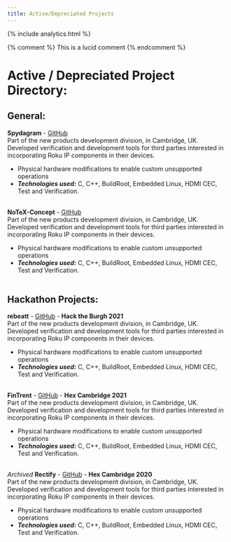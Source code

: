 ```yaml
---
title: Active/Depreciated Projects 
---
```


{% include analytics.html %}

<link rel="shortcut icon" type="image/x-icon" href="favicon.ico">
<link rel="icon" type="image/x-icon" href="favicon.ico">

{% comment %} 
    This is a lucid comment
{% endcomment %}

# Active / Depreciated Project Directory:

## General:

**Spydagram** - [GitHub](https://github.com/LukJA/python-spydagram) <br>
Part of the new products development division, in Cambridge, UK.
Developed verification and development tools for third parties interested in incorporating Roku IP components in their devices.

- Physical hardware modifications to enable custom unsupported operations
- **_Technologies used:_** C, C++, BuildRoot, Embedded Linux, HDMI CEC, Test and Verification.
<br><br>

**NoTeX-Concept** - [GitHub](https://github.com/LukJA/NoTeX-Concept) <br>
Part of the new products development division, in Cambridge, UK.
Developed verification and development tools for third parties interested in incorporating Roku IP components in their devices.

- Physical hardware modifications to enable custom unsupported operations
- **_Technologies used:_** C, C++, BuildRoot, Embedded Linux, HDMI CEC, Test and Verification.
<br><br>



## Hackathon Projects:

**rebeatt** - [GitHub](https://github.com/LukJA/rebeatt) - **Hack the Burgh 2021**<br>
Part of the new products development division, in Cambridge, UK.
Developed verification and development tools for third parties interested in incorporating Roku IP components in their devices.

- Physical hardware modifications to enable custom unsupported operations
- **_Technologies used:_** C, C++, BuildRoot, Embedded Linux, HDMI CEC, Test and Verification.
<br><br>

**FinTrent** - [GitHub](https://github.com/LukJA/trent) - **Hex Cambridge 2021**<br>
Part of the new products development division, in Cambridge, UK.
Developed verification and development tools for third parties interested in incorporating Roku IP components in their devices.

- Physical hardware modifications to enable custom unsupported operations
- **_Technologies used:_** C, C++, BuildRoot, Embedded Linux, HDMI CEC, Test and Verification.
<br><br>

_Archived_ **Rectify** - [GitHub](https://github.com/LukJA/RectifyStream) - **Hex Cambridge 2020**<br>
Part of the new products development division, in Cambridge, UK.
Developed verification and development tools for third parties interested in incorporating Roku IP components in their devices.

- Physical hardware modifications to enable custom unsupported operations
- **_Technologies used:_** C, C++, BuildRoot, Embedded Linux, HDMI CEC, Test and Verification.
<br><br>
